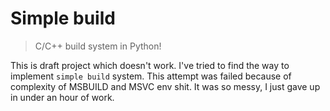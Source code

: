 # Simple build

> C/C++ build system in Python!

This is draft project which doesn't work. I've tried to find the way to implement `simple build` system. This
attempt was failed because of complexity of MSBUILD and MSVC env shit. It was so messy, I just gave up in under
an hour of work.
